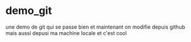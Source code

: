 # demo_git
une demo de git qui se passe bien
et maintenant on modifie depuis github
mais aussi depusi ma machine locale
et c'est cool

